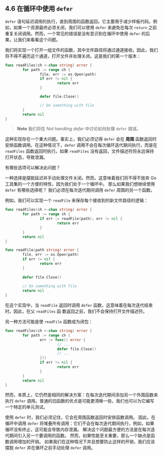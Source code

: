 ## 4.6 在循环中使用 `defer`

`defer` 语句延迟调用的执行，直到周围的函数返回。它主要用于减少样板代码。例如，如果一个资源最终必须关闭，我们可以使用 `defer` 来避免在每次 `return` 之前重复关闭调用。然而，一个常见的错误是没有意识到在循环中使用 `defer` 的后果。让我们来看看这个问题。

我们将实现一个打开一组文件的函数，其中文件路径将通过通道接收。因此，我们将不得不遍历这个通道，打开文件并处理关闭。这是我们的第一个版本：

```go
func readFiles(ch <-chan string) error {
        for path := range ch {
                file, err := os.Open(path)
                if err != nil {
                        return err
                }

                defer file.Close()

                // Do something with file
        }
        return nil
}
```

> **Note** 我们将在 _Not handling defer_ 中讨论如何处理 `defer` 错误。

这种实现存在一个重大问题。事实上，我们必须记得 `defer` 会在 **周围** 函数返回时安排函数调用。在这种情况下，`defer` 调用不会在每次循环迭代期间执行，而是在 `readFiles` 函数返回时执行。如果 `readFiles` 没有返回，文件描述符将永远保持打开状态，导致泄漏。

有哪些选项可以解决此问题？

一种选择是摆脱延迟并手动处理文件关闭。然而，这意味着我们将不得不放弃 Go 工具集的一个方便的特性，因为我们处于一个循环中。 那么如果我们想继续使用 `defer` 有哪些选择呢？ 我们必须在每次迭代期间调用 `defer` 周围的另一个函数。

例如，我们可以实现一个 `readFile` 来保存每个接收到的新文件路径的逻辑：

```go
func readFiles(ch <-chan string) error {
        for path := range ch {
                if err := readFile(path); err != nil {
                        return err
                }
        }
        return nil
}

func readFile(path string) error {
        file, err := os.Open(path)
        if err != nil {
                return err
        }
        
        defer file.Close()
        
        // Do something with file
        return nil
}
```

在这个实现中，当 `readFile` 返回时调用 `defer` 函数，这意味着在每次迭代结束时。因此，在父 `readFiles` 函 数返回之前，我们不会保持打开文件描述符。

另一种方法可能是使 `readFile` 函数成为闭包：

```go
func readFiles(ch <-chan string) error {
        for path := range ch {
                err := func() error {
                        // ...
                        defer file.Close()
                        // ...
                }()
                if err != nil {
                        return err
                }
        }
        return nil
}
```

然而，本质上，它仍然是相同的解决方案：在每次迭代期间添加另一个外围函数来执行 `defer` 调用。普通的旧函数的优点是可能更清晰一些，我们也可以为它编写一个特定的单元测试。

使用 `defer` 时，我们必须记住，它会在周围函数返回时安排函数调用。 因此，在循环中调用 `defer` 将堆叠所有调用：它们不会在每次迭代期间执行，例如，如果循环没有终止，这可能会导致内存泄漏。 解决这个问题最方便的方法是在每次迭代期间引入另一个要调用的函数。 然而，如果性能至关重要，那么一个缺点是函数调用增加的开销。 如果我们在这种情况下并且想要防止这样的开销，我们应该摆脱 `defer` 并在循环之前手动处理 `defer` 调用。


